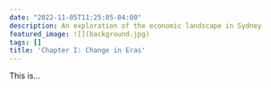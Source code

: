 ```yaml
---
date: "2022-11-05T11:25:05-04:00"
description: An exploration of the economic landscape in Sydney
featured_image: ![](background.jpg)
tags: []
title: 'Chapter I: Change in Eras'
---
```

This is...
